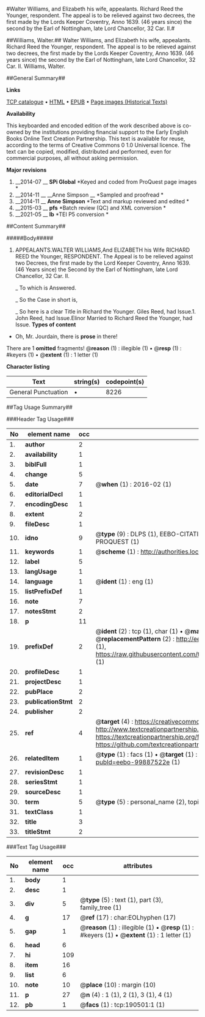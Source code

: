 #Walter Williams, and Elizabeth his wife, appealants. Richard Reed the Younger, respondent. The appeal is to be relieved against two decrees, the first made by the Lords Keeper Coventry, Anno 1639. (46 years since) the second by the Earl of Nottingham, late Lord Chancellor, 32 Car. II.#

##Williams, Walter.##
Walter Williams, and Elizabeth his wife, appealants. Richard Reed the Younger, respondent. The appeal is to be relieved against two decrees, the first made by the Lords Keeper Coventry, Anno 1639. (46 years since) the second by the Earl of Nottingham, late Lord Chancellor, 32 Car. II.
Williams, Walter.

##General Summary##

**Links**

[TCP catalogue](http://www.ota.ox.ac.uk/tcp/)  • 
[HTML](http://tei.it.ox.ac.uk/tcp/Texts-HTML/free/B28/B28832.html)  • 
[EPUB](http://tei.it.ox.ac.uk/tcp/Texts-EPUB/free/B28/B28832.epub) • 
[Page images (Historical Texts)](https://historicaltexts.jisc.ac.uk/eebo-99887522e)

**Availability**

This keyboarded and encoded edition of the work described above is co-owned by the
    institutions providing financial support to the Early English Books Online Text Creation
    Partnership. This text is available for reuse, according to the terms of  Creative Commons 0 1.0 Universal
    licence. The text can be copied, modified, distributed and performed, even for commercial
    purposes, all without asking permission.

**Major revisions**

1. __2014-07 __ __SPi Global__ *Keyed and coded from ProQuest page images *
1. __2014-11 __ __Anne Simpson __ *Sampled and proofread *
1. __2014-11 __ __Anne Simpson__ *Text and markup reviewed and edited *
1. __2015-03 __ __pfs__ *Batch review (QC) and XML conversion *
1. __2021-05 __ __lb__ *TEI P5 conversion *

##Content Summary##

#####Body#####

1. APPEALANTS.WALTER WILLIAMS,And ELIZABETH his Wife RICHARD REED the Younger, RESPONDENT. The Appeal is to be relieved against two Decrees, the first made by the Lord Keeper Coventry, Anno 1639. (46 Years since) the Second by the Earl of Nottingham, late Lord Chancellor, 32 Car. II.

    _ To which is Answered.

    _ So the Case in short is,

    _ So here is a clear Title in Richard the Younger.
Giles Reed, had Issue.1. John Reed, had Issue.Elinor Married to Richard Reed the Younger, had Issue.
**Types of content**

  * Oh, Mr. Jourdain, there is **prose** in there!

There are 1 **omitted** fragments! 
 @__reason__ (1) : illegible (1)  •  @__resp__ (1) : #keyers (1)  •  @__extent__ (1) : 1 letter (1)

**Character listing**


|Text|string(s)|codepoint(s)|
|---|---|---|
|General Punctuation|•|8226|

##Tag Usage Summary##

###Header Tag Usage###

|No|element name|occ|attributes|
|---|---|---|---|
|1.|__author__|2||
|2.|__availability__|1||
|3.|__biblFull__|1||
|4.|__change__|5||
|5.|__date__|7| @__when__ (1) : 2016-02 (1)|
|6.|__editorialDecl__|1||
|7.|__encodingDesc__|1||
|8.|__extent__|2||
|9.|__fileDesc__|1||
|10.|__idno__|9| @__type__ (9) : DLPS (1), EEBO-CITATION (1), VID (1), EEBO-PROQUEST (1), STC (4), PROQUEST (1)|
|11.|__keywords__|1| @__scheme__ (1) : http://authorities.loc.gov/ (1)|
|12.|__label__|5||
|13.|__langUsage__|1||
|14.|__language__|1| @__ident__ (1) : eng (1)|
|15.|__listPrefixDef__|1||
|16.|__note__|7||
|17.|__notesStmt__|2||
|18.|__p__|11||
|19.|__prefixDef__|2| @__ident__ (2) : tcp (1), char (1)  •  @__matchPattern__ (2) : ([0-9\-]+):([0-9IVX]+) (1), (.+) (1)  •  @__replacementPattern__ (2) : http://eebo.chadwyck.com/downloadtiff?vid=$1&page=$2 (1), https://raw.githubusercontent.com/textcreationpartnership/Texts/master/tcpchars.xml#$1 (1)|
|20.|__profileDesc__|1||
|21.|__projectDesc__|1||
|22.|__pubPlace__|2||
|23.|__publicationStmt__|2||
|24.|__publisher__|2||
|25.|__ref__|4| @__target__ (4) : https://creativecommons.org/publicdomain/zero/1.0/ (1), http://www.textcreationpartnership.org/docs/. (1), https://textcreationpartnership.org/faq/#faq05 (1), https://github.com/textcreationpartnership (1)|
|26.|__relatedItem__|1| @__type__ (1) : facs (1)  •  @__target__ (1) : https://data.historicaltexts.jisc.ac.uk/view?pubId=eebo-99887522e (1)|
|27.|__revisionDesc__|1||
|28.|__seriesStmt__|1||
|29.|__sourceDesc__|1||
|30.|__term__|5| @__type__ (5) : personal_name (2), topical_term (3)|
|31.|__textClass__|1||
|32.|__title__|3||
|33.|__titleStmt__|2||


###Text Tag Usage###

|No|element name|occ|attributes|
|---|---|---|---|
|1.|__body__|1||
|2.|__desc__|1||
|3.|__div__|5| @__type__ (5) : text (1), part (3), family_tree (1)|
|4.|__g__|17| @__ref__ (17) : char:EOLhyphen (17)|
|5.|__gap__|1| @__reason__ (1) : illegible (1)  •  @__resp__ (1) : #keyers (1)  •  @__extent__ (1) : 1 letter (1)|
|6.|__head__|6||
|7.|__hi__|109||
|8.|__item__|16||
|9.|__list__|6||
|10.|__note__|10| @__place__ (10) : margin (10)|
|11.|__p__|27| @__n__ (4) : 1 (1), 2 (1), 3 (1), 4 (1)|
|12.|__pb__|1| @__facs__ (1) : tcp:190501:1 (1)|
